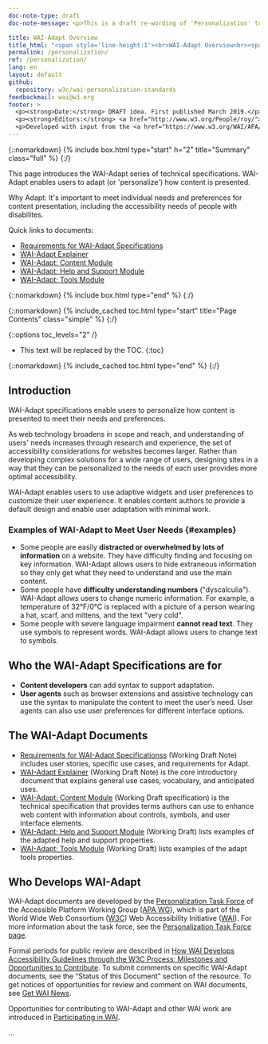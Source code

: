 ```yaml
---
doc-note-type: draft
doc-note-message: <p>This is a draft re-wording of 'Personalization' to 'Adapt'. See background and discussion in <a href='https://github.com/w3c/wai-personalization-standards/issues/9'>GitHub issue 'branding'</a></p>

title: WAI-Adapt Overview
title_html: "<span style='line-height:1'><br>WAI-Adapt Overview<br><span style='font-style: italic; font-size: 0.75em'>Enabling users to adapt content<br>Enabling users to adapt content presentation<br>Enabling users to change content presentation<br>Enabling users to personalize content presentation</span></span>"	
permalink: /personalization/
ref: /personalization/
lang: en
layout: default
github:
  repository: w3c/wai-personalization-standards
feedbackmail: wai@w3.org
footer: >
  <p><strong>Date:</strong> DRAFT idea. First published March 2019.</p>
  <p><strong>Editors:</strong> <a href="http://www.w3.org/People/roy/">Ruoxi Ran</a>, <a href="http://www.w3.org/People/cooper/">Michael Cooper</a>, and <a href="http://www.w3.org/People/Shawn/">Shawn Lawton Henry</a>.</p>
  <p>Developed with input from the <a href="https://www.w3.org/WAI/APA/task-forces/personalization/">Personalization Task Force</a>.<p>
---
```


{::nomarkdown}
{% include box.html type="start" h="2" title="Summary" class="full" %}
{:/}

This page introduces the WAI-Adapt series of technical specifications. WAI-Adapt enables users to adapt (or 'personalize') how content is presented.
  
Why Adapt: It's important to meet individual needs and preferences for content presentation, including the accessibility needs of people with disabilites.

Quick links to documents:
* [Requirements for WAI-Adapt Specifications](https://www.w3.org/TR/personalization-semantics-requirements-1.0/)
* [WAI-Adapt Explainer](https://www.w3.org/TR/personalization-semantics-1.0/)
* [WAI-Adapt: Content Module](https://www.w3.org/TR/personalization-semantics-content-1.0/)
* [WAI-Adapt: Help and Support Module](https://www.w3.org/TR/personalization-semantics-help-1.0/)
* [WAI-Adapt: Tools Module](https://www.w3.org/TR/personalization-semantics-tools-1.0/)

{::nomarkdown}
{% include box.html type="end" %}
{:/}

{::nomarkdown}
{% include_cached toc.html type="start" title="Page Contents" class="simple" %}
{:/}

{::options toc_levels="2" /}

-   This text will be replaced by the TOC.
{:toc}

{::nomarkdown}
{% include_cached toc.html type="end" %}
{:/}
 
## Introduction
  
WAI-Adapt specifications enable users to personalize how content is presented to meet their needs and preferences.
  
As web technology broadens in scope and reach, and understanding of users' needs increases through research and experience, the set of accessibility considerations for websites becomes larger. Rather than developing complex solutions for a wide range of users, designing sites in a way that they can be personalized to the needs of each user provides more optimal accessibility.

WAI-Adapt enables users to use adaptive widgets and user preferences to customize their user experience. It enables content authors to provide a default design and enable user adaptation with minimal work.

### Examples of WAI-Adapt to Meet User Needs {#examples}

* Some people are easily **distracted or overwhelmed by lots of information** on a website. They have difficulty finding and focusing on key information. WAI-Adapt allows users to hide extraneous information so they only get what they need to understand and use the main content.
* Some people have **difficulty understanding numbers** ("dyscalculia"). WAI-Adapt allows users to change numeric information. For example, a temperature of 32&deg;F/0&deg;C is replaced with a picture of a person wearing a hat, scarf, and mittens, and the text "very cold".
* Some people with severe language impairment **cannot read text**. They use symbols to represent words. WAI-Adapt allows users to change text to symbols.

## Who the WAI-Adapt Specifications are for
* **Content developers** can add syntax to support adaptation. 
* **User agents** such as browser extensions and assistive technology can use the syntax to manipulate the content to meet the user’s need. User agents can also use user preferences for different interface options.

## The WAI-Adapt Documents
* [Requirements for WAI-Adapt Specificationss](https://www.w3.org/TR/personalization-semantics-requirements-1.0/) (Working Draft Note) includes user stories, specific use cases, and requirements for Adapt.
* [WAI-Adapt Explainer](https://www.w3.org/TR/personalization-semantics-1.0/) (Working Draft Note) is the core introductory document that explains general use cases, vocabulary, and anticipated uses.
* [WAI-Adapt: Content Module](https://www.w3.org/TR/personalization-semantics-content-1.0/) (Working Draft specification) is the technical specification that provides terms authors can use to enhance web content with information about controls, symbols, and user interface elements.
* [WAI-Adapt: Help and Support Module](https://www.w3.org/TR/personalization-semantics-help-1.0/) (Working Draft) lists examples of the adapted help and support properties.
* [WAI-Adapt: Tools Module](https://www.w3.org/TR/personalization-semantics-tools-1.0/) (Working Draft) lists examples of the adapt tools properties.

## Who Develops WAI-Adapt
WAI-Adapt documents are developed by the [Personalization Task Force](https://www.w3.org/WAI/APA/task-forces/personalization/) of the Accessible Platform Working Group ([APA WG](https://www.w3.org/WAI/APA/)), which is part of the World Wide Web Consortium ([W3C](http://www.w3.org/)) Web Accessibility Initiative ([WAI](http://www.w3.org/WAI/)). For more information about the task force, see the [Personalization Task Force page](https://www.w3.org/WAI/APA/task-forces/personalization/).

Formal periods for public review are described in [How WAI Develops Accessibility Guidelines through the W3C Process: Milestones and Opportunities to Contribute](http://www.w3.org/WAI/intro/w3c-process). To submit comments on specific WAI-Adapt documents, see the “Status of this Document” section of the resource. To get notices of opportunities for review and comment on WAI documents, see [Get WAI News](https://www.w3.org/WAI/news/subscribe/).

Opportunities for contributing to WAI-Adapt and other WAI work are introduced in [Participating in WAI](https://www.w3.org/WAI/about/participating/).
  
  ...
